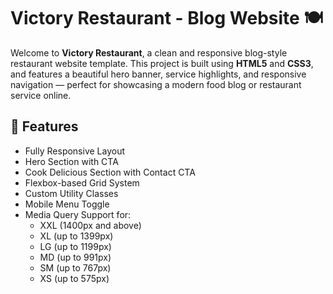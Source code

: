 # Victory Restaurant - Blog Website 🍽️

Welcome to **Victory Restaurant**, a clean and responsive blog-style restaurant website template. This project is built using **HTML5** and **CSS3**, and features a beautiful hero banner, service highlights, and responsive navigation — perfect for showcasing a modern food blog or restaurant service online.

## 🚀 Features

- Fully Responsive Layout
- Hero Section with CTA
- Cook Delicious Section with Contact CTA
- Flexbox-based Grid System
- Custom Utility Classes
- Mobile Menu Toggle
- Media Query Support for:
  - XXL (1400px and above)
  - XL (up to 1399px)
  - LG (up to 1199px)
  - MD (up to 991px)
  - SM (up to 767px)
  - XS (up to 575px)
